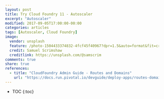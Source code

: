 ```yaml
---
layout: post
title: Try Cloud Foundry 11 - Autoscaler
excerpt: "Autoscaler"
modified: 2017-09-05T17:00:00-00:00
categories: articles
tags: [Autoscaler, Cloud Foundry]
image:
  vendor: unsplash
  feature: /photo-1504433374832-4fcf45f40967?dpr=1.5&auto=format&fit=crop&w=1500&h=1000&q=80&cs=tinysrgb&crop=
  credit: Samuel Scrimshaw
  creditlink: https://unsplash.com/@samscrim
comments: true
share: true
references:
  - title: "CloudFoundry Admin Guide - Routes and Domains"
    url: "https://docs.run.pivotal.io/devguide/deploy-apps/routes-domains.html"
---
```


* TOC
{:toc}
